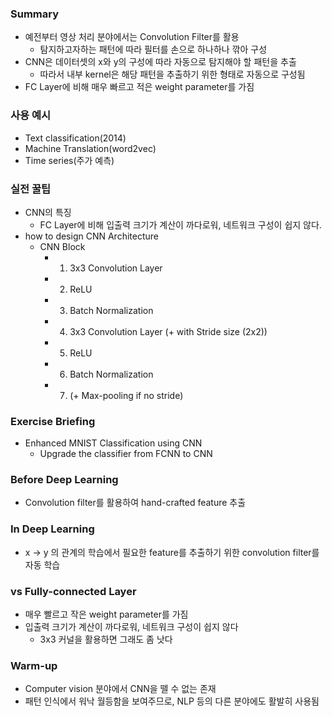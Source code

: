 ### Summary

- 예전부터 영상 처리 분야에서는 Convolution Filter를 활용
    - 탐지하고자하는 패턴에 따라 필터를 손으로 하나하나 깎아 구성
- CNN은 데이터셋의 x와 y의 구성에 따라 자동으로 탐지해야 할 패턴을 추출
    - 따라서 내부 kernel은 해당 패턴을 추출하기 위한 형태로 자동으로 구성됨
- FC Layer에 비해 매우 빠르고 적은 weight parameter를 가짐

### 사용 예시

- Text classification(2014)
- Machine Translation(word2vec)
- Time series(주가 예측)

### 실전 꿀팁

- CNN의 특징
    - FC Layer에 비해 입출력 크기가 계산이 까다로워, 네트워크 구성이 쉽지 않다.
- how to design CNN Architecture
    - CNN Block
        - 1) 3x3 Convolution Layer
        - 2) ReLU
        - 3) Batch Normalization
        - 4) 3x3 Convolution Layer (+ with Stride size (2x2))
        - 5) ReLU
        - 6) Batch Normalization
        - 7) (+ Max-pooling if no stride)

### Exercise Briefing

- Enhanced MNIST Classification using CNN
    - Upgrade the classifier from FCNN to CNN

### Before Deep Learning

- Convolution filter를 활용하여 hand-crafted feature 추출

### In Deep Learning

- x -> y 의 관계의 학습에서 필요한 feature를 추출하기 위한 convolution filter를 자동 학습

### vs Fully-connected Layer

- 매우 빨르고 작은 weight parameter를 가짐
- 입출력 크기가 계산이 까다로워, 네트워크 구성이 쉽지 않다
    - 3x3 커널을 활용하면 그래도 좀 낫다

### Warm-up

- Computer vision 분야에서 CNN을 뗄 수 없는 존재
- 패턴 인식에서 워낙 월등함을 보여주므로, NLP 등의 다른 분야에도 활발히 사용됨